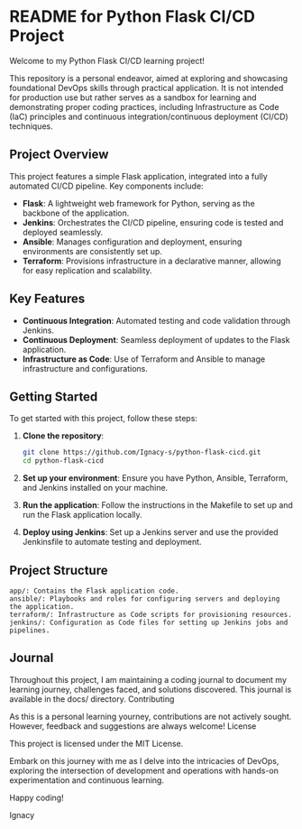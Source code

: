 # README for Python Flask CI/CD Project

Welcome to my Python Flask CI/CD learning project!

This repository is a personal endeavor, aimed at exploring and
showcasing foundational DevOps skills through practical
application. It is not intended for production use but rather serves
as a sandbox for learning and demonstrating proper coding practices,
including Infrastructure as Code (IaC) principles and continuous
integration/continuous deployment (CI/CD) techniques.

## Project Overview
This project features a simple Flask application, integrated into a fully automated CI/CD pipeline. Key components include:

- **Flask**: A lightweight web framework for Python, serving as the backbone of the application.
- **Jenkins**: Orchestrates the CI/CD pipeline, ensuring code is tested and deployed seamlessly.
- **Ansible**: Manages configuration and deployment, ensuring environments are consistently set up.
- **Terraform**: Provisions infrastructure in a declarative manner, allowing for easy replication and scalability.

## Key Features
- **Continuous Integration**: Automated testing and code validation through Jenkins.
- **Continuous Deployment**: Seamless deployment of updates to the Flask application.
- **Infrastructure as Code**: Use of Terraform and Ansible to manage infrastructure and configurations.

## Getting Started
To get started with this project, follow these steps:

1. **Clone the repository**:
   ```bash
   git clone https://github.com/Ignacy-s/python-flask-cicd.git
   cd python-flask-cicd
   ```
2.  **Set up your environment**:
    Ensure you have Python, Ansible, Terraform, and Jenkins installed on your machine.

3.  **Run the application**:
    Follow the instructions in the Makefile to set up and run the Flask application locally.

4.  **Deploy using Jenkins**:
    Set up a Jenkins server and use the provided Jenkinsfile to automate testing and deployment.

## Project Structure

    app/: Contains the Flask application code.
    ansible/: Playbooks and roles for configuring servers and deploying the application.
    terraform/: Infrastructure as Code scripts for provisioning resources.
    jenkins/: Configuration as Code files for setting up Jenkins jobs and pipelines.

## Journal

Throughout this project, I am maintaining a coding journal to document my learning journey, challenges faced, and solutions discovered. This journal is available in the docs/ directory.
Contributing

As this is a personal learning yourney, contributions are not actively sought. However, feedback and suggestions are always welcome!
License

This project is licensed under the MIT License.

Embark on this journey with me as I delve into the intricacies of DevOps, exploring the intersection of development and operations with hands-on experimentation and continuous learning.

Happy coding!

Ignacy
